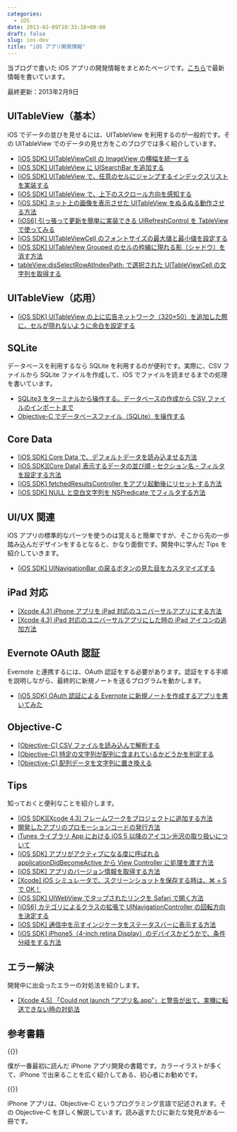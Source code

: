 ```yaml
---
categories:
  - iOS
date: 2013-02-09T10:33:18+09:00
draft: false
slug: ios-dev
title: "iOS アプリ開発情報"
---
```


当ブログで書いた iOS アプリの開発情報をまとめたページです。[こちら](http://rakuishi.com/category/iossdk/)で最新情報を書いています。

最終更新：2013年2月9日

## UITableView（基本）

iOS でデータの並びを見せるには、UITableView を利用するのが一般的です。その UITableView でのデータの見せ方をこのブログでは多く紹介しています。

* [[iOS SDK] UITableViewCell の ImageView の横幅を統一する](http://rakuishi.com/iossdk/2994/)
* [[iOS SDK] UITableView に UISearchBar を追加する](http://rakuishi.com/iossdk/3030/)
* [[iOS SDK] UITableView で、任意のセルにジャンプするインデックスリストを実装する](http://rakuishi.com/iossdk/3039/)
* [[iOS SDK] UITableView で、上下のスクロール方向を感知する](http://rakuishi.com/iossdk/3596/)
* [[iOS SDK] ネット上の画像を表示させた UITableView をぬるぬる動作させる方法](http://rakuishi.com/iossdk/3881/)
* [[iOS6] 引っ張って更新を簡単に実装できる UIRefreshControl を TableView で使ってみる](http://rakuishi.com/iossdk/4520/)
* [[iOS SDK] UITableViewCell のフォントサイズの最大値と最小値を設定する](http://rakuishi.com/iossdk/5298/)
* [[iOS SDK] UITableView Grouped のセルの枠線に現れる影（シャドウ）を消す方法](http://rakuishi.com/iossdk/5380/)
* [tableView:disSelectRowAtIndexPath: で選択された UITableViewCell の文字列を取得する](http://rakuishi.com/iossdk/5491/)

## UITableView（応用）

* [[iOS SDK] UITableView の上に広告ネットワーク（320×50）を追加した際に、セルが隠れないように余白を設定する](http://rakuishi.com/iossdk/5148/)

## SQLite

データベースを利用するなら SQLite を利用するのが便利です。実際に、CSV ファイルから SQLite ファイルを作成して、iOS でファイルを読ませるまでの処理を書いています。

* [SQLite3 をターミナルから操作する。データベースの作成から CSV ファイルのインポートまで](http://rakuishi.com/sqlite/4535/)
* [Objective-C でデータベースファイル（SQLite）を操作する](http://rakuishi.com/iossdk/4543/)

## Core Data

* [[iOS SDK] Core Data で、デフォルトデータを読み込ませる方法](http://rakuishi.com/iossdk/2831/)
* [[iOS SDK][Core Data] 表示するデータの並び順・セクション名・フィルタを設定する方法](http://rakuishi.com/iossdk/3922/)
* [[iOS SDK] fetchedResultsController をアプリ起動後にリセットする方法](http://rakuishi.com/iossdk/3960/)
* [[iOS SDK] NULL と空白文字列を NSPredicate でフィルタする方法](http://rakuishi.com/iossdk/4152/)

## UI/UX 関連

iOS アプリの標準的なパーツを使うのは覚えると簡単ですが、そこから先の一歩踏み込んだデザインをするとなると、かなり面倒です。開発中に学んだ Tips を紹介していきます。

* [[iOS SDK] UINavigationBar の戻るボタンの見た目をカスタマイズする](http://rakuishi.com/iossdk/5368/)

## iPad 対応

* [[Xcode 4.3] iPhone アプリを iPad 対応のユニバーサルアプリにする方法](http://rakuishi.com/iossdk/3733/)
* [[Xcode 4.3] iPad 対応のユニバーサルアプリにした時の iPad アイコンの追加方法](http://rakuishi.com/iossdk/3738/)

## Evernote OAuth 認証

Evernote と連携するには、OAuth 認証をする必要があります。認証をする手順を説明しながら、最終的に新規ノートを送るプログラムを動かします。

* [[iOS SDK] OAuth 認証による Evernote に新規ノートを作成するアプリを書いてみた](http://rakuishi.com/iossdk/4174/)

## Objective-C

* [[Objective-C] CSV ファイルを読み込んで解析する](http://rakuishi.com/objective-c/5122/)
* [[Objective-C] 特定の文字列が配列に含まれているかどうかを判定する](http://rakuishi.com/objective-c/5199/)
* [[Objective-C] 配列データを文字列に置き換える](http://rakuishi.com/objective-c/5463/)

## Tips

知っておくと便利なことを紹介します。

* [[iOS SDK][Xcode 4.3] フレームワークをプロジェクトに追加する方法](http://rakuishi.com/iossdk/2987/)
* [開発したアプリのプロモーションコードの発行方法](http://rakuishi.com/iossdk/3214/)
* [iTunes ライブラリ App における iOS 5 以降のアイコン光沢の取り扱いについて](http://rakuishi.com/iossdk/3298/)
* [[iOS SDK] アプリがアクティブになる度に呼ばれる applicationDidBecomeActive から View Controller に処理を渡す方法](http://rakuishi.com/iossdk/3398/)
* [[iOS SDK] アプリのバージョン情報を取得する方法](http://rakuishi.com/iossdk/4072/)
* [[Xcode] iOS シミュレータで、スクリーンショットを保存する時は、⌘ + S で OK！](http://rakuishi.com/iossdk/4634/)
* [[iOS SDK] UIWebView でタップされたリンクを Safari で開く方法](http://rakuishi.com/iossdk/4604/)
* [[iOS6] カテゴリによるクラスの拡張で UINavigationController の回転方向を決定する](http://rakuishi.com/iossdk/4579/)
* [[iOS SDK] 通信中を示すインジケータをステータスバーに表示する方法](http://rakuishi.com/iossdk/4551/)
* [[iOS SDK] iPhone5（4-inch retina Display）のデバイスかどうかで、条件分岐をする方法](http://rakuishi.com/iossdk/4561/)

## エラー解決

開発中に出会ったエラーの対処法を紹介します。

* [[Xcode 4.5] 「Could not launch “アプリ名.app”」と警告が出て、実機に転送できない時の対処法](http://rakuishi.com/iossdk/4515/)

## 参考書籍

{{<amazon id="4839941734" title="よくわかるiPhoneアプリ開発の教科書【iOS 5&Xcode 4.2対応版】" src="http://ecx.images-amazon.com/images/I/51xePZLKY3L._SL160_.jpg">}}

僕が一番最初に読んだ iPhone アプリ開発の書籍です。カラーイラストが多くて、iPhone で出来ることを広く紹介してある、初心者にお勧めです。

{{<amazon id="4797368276" title="詳解 Objective-C 2.0 第3版" src="http://ecx.images-amazon.com/images/I/41VdFg9YqsL._SL160_.jpg">}}

iPhone アプリは、Objective-C というプログラミング言語で記述されます。その Objective-C を詳しく解説しています。読み返すたびに新たな発見がある一冊です。
